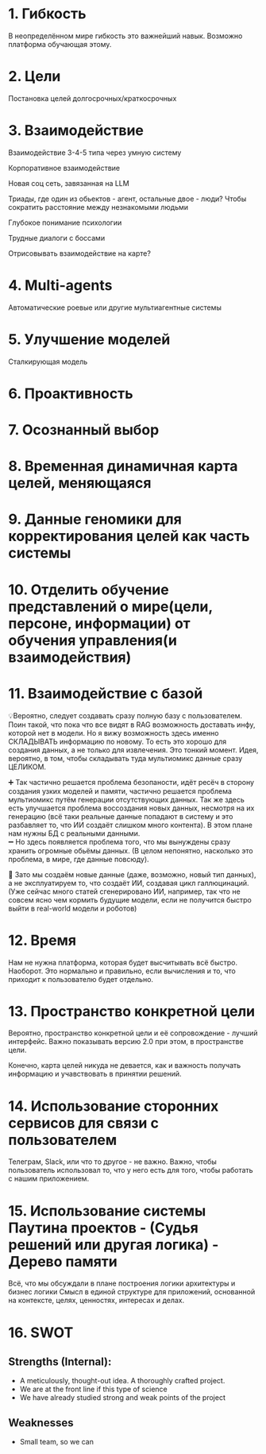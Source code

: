 # 1. Гибкость
В неопределённом мире гибкость это важнейший навык. Возможно платформа обучающая этому.
# 2. Цели
Постановка целей долгосрочных/краткосрочных
# 3. Взаимодействие
Взаимодействие 3-4-5 типа через умную систему

Корпоративное взаимодействие

Новая соц сеть, завязанная на LLM

Триады, где один из обьектов - агент, остальные двое - люди? Чтобы сократить расстояние между незнакомыми людьми

Глубокое понимание психологии

Трудные диалоги с боссами

Отрисовывать взаимодействие на карте?
# 4. Multi-agents
Автоматические роевые или другие мультиагентные системы

# 5. Улучшение моделей
Сталкирующая модель

# 6. Проактивность 

# 7. Осознанный выбор

# 8. Временная динамичная карта целей, меняющаяся

# 9. Данные геномики для корректирования целей как часть системы

# 10. Отделить обучение представлений о мире(цели, персоне, информации) от обучения управления(и взаимодействия)


# 11. Взаимодействие с базой
💡Вероятно, следует создавать сразу полную базу с пользователем. Поин такой, что пока что все видят в RAG возможность доставать инфу, которой нет в модели. Но я вижу возможность здесь именно СКЛАДЫВАТЬ информацию по новому. То есть это хорошо для создания данных, а не только для извлечения. Это тонкий момент. Идея, вероятно, в том, чтобы складывать туда мультиомикс данные сразу ЦЕЛИКОМ. 

➕ Так частично решается проблема безопаности, идёт ресёч в сторону создания узких моделей и памяти, частично решается проблема мультиомикс путём генерации отсутствующих данных. Так же здесь есть улучшается проблема воссоздания новых данных, несмотря на их генерацию (всё таки реальные данные попадают в систему и это разбавляет то, что ИИ создаёт слишком много контента). В этом плане нам нужны БД с реальными данными.  
➖ Но здесь появляется проблема того, что мы вынуждены сразу хранить огромные обьёмы данных. (В целом непонятно, насколько это проблема, в мире, где данные повсюду). 

💭 Зато мы создаём новые данные (даже, возможно, новый тип данных), а не эксплуатируем то, что создаёт ИИ, создавая цикл галлюцинаций. (Уже сейчас много статей сгенерировано ИИ, например, так что не совсем ясно чем кормить будущие модели, если не получится быстро выйти в real-world модели и роботов)

# 12. Время
Нам не нужна платформа, которая будет высчитывать всё быстро. Наоборот. Это нормально и правильно, если вычисления и то, что приходит к пользователю будет отдельно. 


# 13. Пространство конкретной цели
Вероятно, пространство конкретной цели и её сопровождение - лучший интерфейс. Важно показывать версию 2.0 при этом, в пространстве цели. 

Конечно, карта целей никуда не девается, как  и важность получать информацию и учавствовать в принятии решений.

# 14. Использование сторонних сервисов для связи с пользователем
Телеграм, Slack, или что то другое - не важно. Важно, чтобы пользователь использовал то, что у него есть для того, чтобы работать с нашим приложением. 


# 15. Использование системы Паутина проектов - (Судья решений или другая логика) - Дерево памяти
Всё, что мы обсуждали в плане построения логики архитектуры и бизнес логики
Смысл в единой структуре для приложений, основанной на контексте, целях, ценностях, интересах и делах.



# 16. SWOT

## Strengths (Internal):
- A meticulously,  thought-out idea. A thoroughly crafted project. 
- We are at the front line if this type of science 
- We have already studied strong and weak points of the project

## Weaknesses
- Small team, so we can